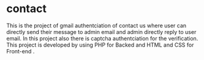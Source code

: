 # contact
This is the project of gmail authentciation of contact us where user can directly send their message to admin email and admin directly reply to user email.  In this project also there is captcha authentciation for  the verification. This project is developed by using PHP for Backed and HTML and CSS  for Front-end .
